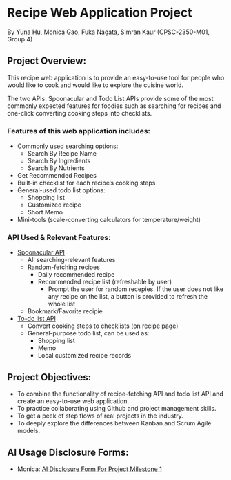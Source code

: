 # Recipe Web Application Project
By Yuna Hu, Monica Gao, Fuka Nagata, Simran Kaur (CPSC-2350-M01, Group 4)

## Project Overview:
   This recipe web application is to provide an easy-to-use tool for people who would like to cook and would like to explore the cuisine world.

   The two APIs: Spoonacular and Todo List APIs provide some of the most commonly expected features for foodies such as searching for recipes and one-click converting cooking steps into checklists.

### Features of this web application includes:
- Commonly used searching options:
   - Search By Recipe Name
   - Search By Ingredients
   - Search By Nutrients
- Get Recommended Recipes
- Built-in checklist for each recipe’s cooking steps
- General-used todo list options:
   - Shopping list
   - Customized recipe
   - Short Memo
- Mini-tools (scale-converting calculators for temperature/weight)

### API Used & Relevant Features:
- [Spoonacular API](https://spoonacular.com/food-api)
   - All searching-relevant features
   - Random-fetching recipes
      - Daily recommended recipe
      - Recommended recipe list (refreshable by user)
         - Prompt the user for random recepies. If the user does not like any recipe on the list, a button is provided to refresh the whole list
   - Bookmark/Favorite recipie
- [To-do list API](https://developer.todoist.com/guides/#developing-with-todoist)
   - Convert cooking steps to checklists (on recipe page)
   - General-purpose todo list, can be used as:
      - Shopping list
      - Memo
      - Local customized recipe records


## Project Objectives:
- To combine the functionality of recipe-fetching API and todo list API and create an easy-to-use web application.
- To practice collaborating using Github and project management skills.
- To get a peek of step flows of real projects in the industry.
- To deeply explore the differences between Kanban and Scrum Agile models.


## AI Usage Disclosure Forms:
- Monica: [AI Disclosure Form For Project Milestone 1](P1_AI_Declaration_Monica_Gao_100354959)
